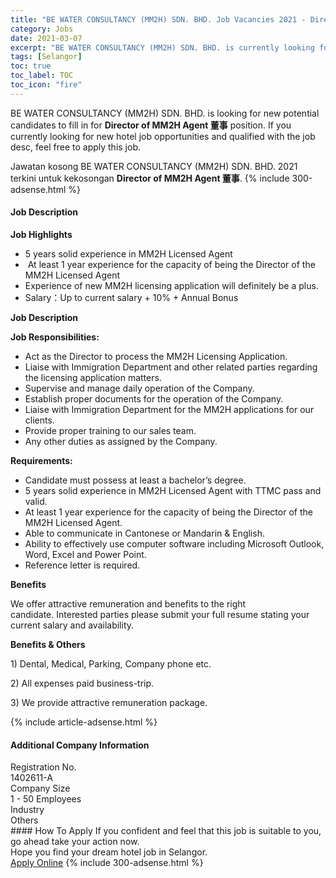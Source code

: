 ```yaml
---
title: "BE WATER CONSULTANCY (MM2H) SDN. BHD. Job Vacancies 2021 - Director of MM2H Agent 董事" 
category: Jobs 
date: 2021-03-07 
excerpt: "BE WATER CONSULTANCY (MM2H) SDN. BHD. is currently looking for suitable person to fill in the Director of MM2H Agent 董事 which positioned at Selangor" 
tags: [Selangor] 
toc: true 
toc_label: TOC 
toc_icon: "fire" 
--- 
```


<p>BE WATER CONSULTANCY (MM2H) SDN. BHD. is looking for new potential candidates to fill in for <b>Director of MM2H Agent 董事</b> position. If you currently looking for new hotel job opportunities and qualified with the job desc, feel free to apply this job.
</p>Jawatan kosong BE WATER CONSULTANCY (MM2H) SDN. BHD. 2021 terkini untuk kekosongan <b>Director of MM2H Agent 董事</b>. 
{% include 300-adsense.html %} 
<div><div><h4>Job Description</h4></div><div><div><span><div><p><strong>Job Highlights</strong></p><ul><li>5 years solid experience in MM2H Licensed Agent</li><li>&#160;At least 1 year experience for the capacity of being the Director of the MM2H Licensed Agent</li><li>Experience of new MM2H licensing application will definitely be a plus.</li><li>Salary&#65306;Up to current salary + 10% + Annual Bonus</li></ul><p><strong>Job Description</strong></p><p><strong>Job Responsibilities:</strong></p><ul><li>Act as the Director to process the MM2H Licensing Application.</li><li>Liaise with Immigration Department and other related parties regarding the licensing application matters.</li><li>Supervise and manage daily operation of the Company.</li><li>Establish proper documents for the operation of the Company.</li><li>Liaise with Immigration Department for the MM2H applications for our clients.</li><li>Provide proper training to our sales team.</li><li>Any other duties as assigned by the Company.</li></ul><p><strong>Requirements:</strong></p><ul><li>Candidate must possess at least a bachelor&#8217;s degree.</li><li>5 years solid experience in MM2H Licensed Agent with TTMC pass and valid.</li><li>At least 1 year experience for the capacity of being the Director of the MM2H Licensed Agent.</li><li>Able to communicate in Cantonese or Mandarin &amp; English.</li><li>Ability to effectively use computer software including Microsoft Outlook, Word, Excel and Power Point.</li><li>Reference letter is required.</li></ul><p><strong>Benefits</strong></p><p>We offer attractive remuneration and benefits to the right candidate.&#160;Interested parties please submit your full resume stating your current salary and availability.&#160;&#160;</p><p><strong>Benefits &amp; Others</strong></p><p>1) Dental, Medical, Parking, Company phone etc.</p><p>2) All expenses paid business-trip.</p><p>3) We provide attractive remuneration package.</p></div></span></div></div></div> 
{% include article-adsense.html %} 
<div><div><h4>Additional Company Information</h4></div><div><div><div><div><div><div><div><span>Registration No.</span></div><div><span>1402611-A</span></div></div></div></div><div><div><div><div><span>Company Size</span></div><div><span>1 - 50 Employees</span></div></div></div></div><div><div><div><div><span>Industry</span></div><div><span>Others</span></div></div></div></div></div></div></div></div> 
#### How To Apply 
If you confident and feel that this job is suitable to you, go ahead take your action now. <br/> 
Hope you find your dream hotel job in Selangor. <br/> 
<a href="https://www.jobstreet.com.my/en/job/director-of-mm2h-agent-董事-4471323?jobId=jobstreet-my-job-4471323" class="btn btn--info" target="_blank" rel="nofollow noopenner">Apply Online</a> 
{% include 300-adsense.html %} 
